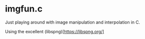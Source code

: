 # imgfun.c 

Just playing around with image manipulation and interpolation in C. 

Using the excellent (libspng)[https://libspng.org/]